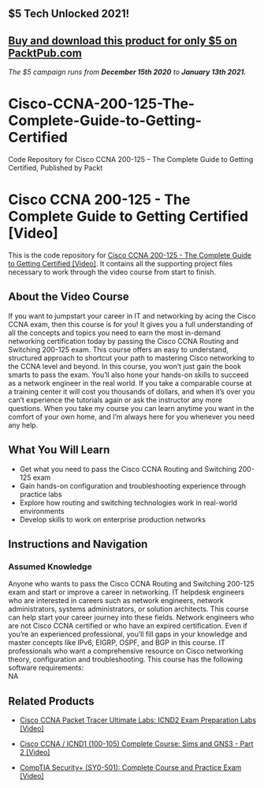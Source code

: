 ## $5 Tech Unlocked 2021!
[Buy and download this product for only $5 on PacktPub.com](https://www.packtpub.com/)
-----
*The $5 campaign         runs from __December 15th 2020__ to __January 13th 2021.__*

# Cisco-CCNA-200-125-The-Complete-Guide-to-Getting-Certified
Code Repository for Cisco CCNA 200-125 – The Complete Guide to Getting Certified, Published by Packt
# Cisco CCNA 200-125 - The Complete Guide to Getting Certified [Video]
This is the code repository for [Cisco CCNA 200-125 - The Complete Guide to Getting Certified [Video]](https://www.packtpub.com/application-development/cisco-ccna-200-125-complete-guide-to-getting-certified-video). It contains all the supporting project files necessary to work through the video course from start to finish.
## About the Video Course
If you want to jumpstart your career in IT and networking by acing the Cisco CCNA exam, then this course is for you! It gives you a full understanding of all the concepts and topics you need to earn the most in-demand networking certification today by passing the Cisco CCNA Routing and Switching 200-125 exam. This course offers an easy to understand, structured approach to shortcut your path to mastering Cisco networking to the CCNA level and beyond. In this course, you won’t just gain the book smarts to pass the exam. You’ll also hone your hands-on skills to succeed as a network engineer in the real world. If you take a comparable course at a training center it will cost you thousands of dollars, and when it’s over you can’t experience the tutorials again or ask the instructor any more questions. When you take my course you can learn anytime you want in the comfort of your own home, and I’m always here for you whenever you need any help.
<H2>What You Will Learn</H2>
<DIV class=book-info-will-learn-text>
<UL>
<LI>Get what you need to pass the Cisco CCNA Routing and Switching 200-125 exam
<LI>Gain hands-on configuration and troubleshooting experience through practice labs
<LI>Explore how routing and switching technologies work in real-world environments
<LI>Develop skills to work on enterprise production networks</LI></UL></DIV>

## Instructions and Navigation
### Assumed Knowledge
Anyone who wants to pass the Cisco CCNA Routing and Switching 200-125 exam and start or improve a career in networking. IT helpdesk engineers who are interested in careers such as network engineers, network administrators, systems administrators, or solution architects. This course can help start your career journey into these fields. Network engineers who are not Cisco CCNA certified or who have an expired certification. Even if you’re an experienced professional, you’ll fill gaps in your knowledge and master concepts like IPv6, EIGRP, OSPF, and BGP in this course. IT professionals who want a comprehensive resource on Cisco networking theory, configuration and troubleshooting.
This course has the following software requirements:<br/>
NA

## Related Products
* [Cisco CCNA Packet Tracer Ultimate Labs: ICND2 Exam Preparation Labs [Video]](https://www.packtpub.com/application-development/cisco-ccna-packet-tracer-ultimate-labs-icnd2-exam-preparation-labs-video)

* [Cisco CCNA / ICND1 (100-105) Complete Course: Sims and GNS3 - Part 2 [Video]](https://www.packtpub.com/application-development/cisco-ccna-icnd1-100-105-complete-course-sims-and-gns3-part-2-video)

* [CompTIA Security+ (SY0-501): Complete Course and Practice Exam [Video]](https://www.packtpub.com/networking-and-servers/comptia-security-sy0-501-complete-course-and-practice-exam-video)
